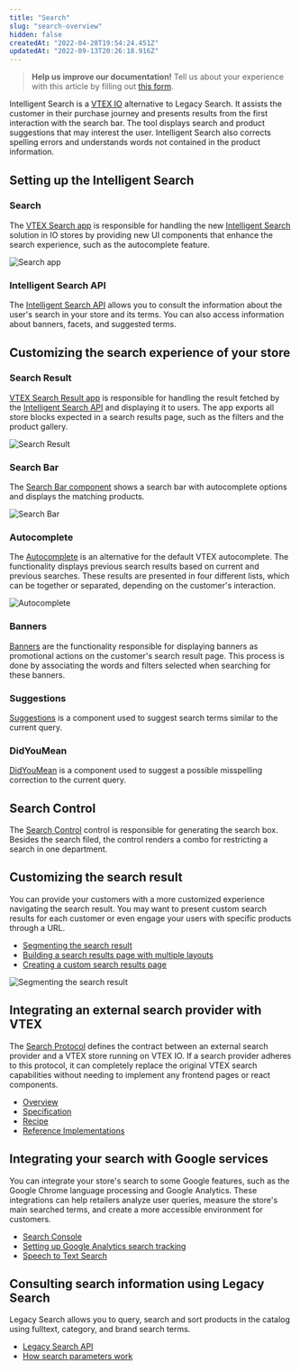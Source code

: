 ```yaml
---
title: "Search"
slug: "search-overview"
hidden: false
createdAt: "2022-04-28T19:54:24.451Z"
updatedAt: "2022-09-13T20:26:18.916Z"
---
```


> **Help us improve our documentation!** Tell us about your experience with this article by filling out [this form](https://forms.gle/fQoELRA1yfKDqmAb8).

Intelligent Search is a [VTEX IO](https://vtex.com/us-en/store-framework/) alternative to Legacy Search. It assists the customer in their purchase journey and presents results from the first interaction with the search bar. The tool displays search and product suggestions that may interest the user. Intelligent Search also corrects spelling errors and understands words not contained in the product information.

## Setting up the Intelligent Search

### Search

The [VTEX Search app](https://developers.vtex.com/docs/guides/vtex-search) is responsible for handling the new [Intelligent Search](https://help.vtex.com/tracks/vtex-intelligent-search) solution in IO stores by providing new UI components that enhance the search experience, such as the autocomplete feature.

![Search app](https://cdn.jsdelivr.net/gh/vtexdocs/dev-portal-content@main/images/search-overview-0_21.gif)

### Intelligent Search API

The [Intelligent Search API](https://developers.vtex.com/docs/api-reference/intelligent-search-api#overview) allows you to consult the information about the user's search in your store and its terms. You can also access information about banners, facets, and suggested terms.

## Customizing the search experience of your store

### Search Result

[VTEX Search Result app](https://developers.vtex.com/docs/guides/vtex-search-result) is responsible for handling the result fetched by the [Intelligent Search API](https://developers.vtex.com/docs/api-reference/intelligent-search-api#overview) and displaying it to users. The app exports all store blocks expected in a search results page, such as the filters and the product gallery.

![Search Result](https://cdn.jsdelivr.net/gh/vtexdocs/dev-portal-content@main/images/search-overview-1_33.png)

### Search Bar

The [Search Bar component](https://developers.vtex.com/docs/guides/vtex-store-components-searchbar) shows a search bar with autocomplete options and displays the matching products.

![Search Bar](https://cdn.jsdelivr.net/gh/vtexdocs/dev-portal-content@main/images/search-overview-2_39.png)

### Autocomplete

The [Autocomplete](https://developers.vtex.com/docs/guides/vtex-search-autocomplete) is an alternative for the default VTEX autocomplete. The functionality displays previous search results based on current and previous searches. These results are presented in four different lists, which can be together or separated, depending on the customer's interaction.

![Autocomplete](https://cdn.jsdelivr.net/gh/vtexdocs/dev-portal-content@main/images/search-overview-3_45.png)

### Banners

[Banners](https://developers.vtex.com/docs/guides/vtex-search-banner) are the functionality responsible for displaying banners as promotional actions on the customer's search result page. This process is done by associating the words and filters selected when searching for these banners.

### Suggestions

[Suggestions](https://developers.vtex.com/docs/guides/vtex-search-suggestions) is a component used to suggest search terms similar to the current query.

### DidYouMean

[DidYouMean](https://developers.vtex.com/docs/guides/vtex-search-didyoumean) is a component used to suggest a possible misspelling correction to the current query.

## Search Control

The [Search Control](https://developers.vtex.com/vtex-rest-api/docs/search-control-fulltextsearchbox) control is responsible for generating the search box. Besides the search filed, the control renders a combo for restricting a search in one department.

## Customizing the search result

You can provide your customers with a more customized experience navigating the search result. You may want to present custom search results for each customer or even engage your users with specific products through a URL.

- [Segmenting the search result](https://developers.vtex.com/docs/guides/vtex-io-documentation-segmenting-the-search-result)
- [Building a search results page with multiple layouts](https://developers.vtex.com/docs/guides/vtex-io-documentation-building-a-search-results-page-with-multiple-layouts)
- [Creating a custom search results page](https://developers.vtex.com/docs/guides/vtex-io-documentation-creating-a-custom-search-results-page)

![Segmenting the search result](https://cdn.jsdelivr.net/gh/vtexdocs/dev-portal-content@main/images/vtex-io-documentation-segmenting-the-search-result.gif)

## Integrating an external search provider with VTEX

The [Search Protocol](https://developers.vtex.com/vtex-rest-api/docs/search-integration-guide) defines the contract between an external search provider and a VTEX store running on VTEX IO. If a search provider adheres to this protocol, it can completely replace the original VTEX search capabilities without needing to implement any frontend pages or react components.

- [Overview](https://developers.vtex.com/vtex-rest-api/docs/external-search-provider-overview)
- [Specification](https://developers.vtex.com/vtex-rest-api/docs/external-search-provider-specification)
- [Recipe](https://developers.vtex.com/vtex-rest-api/docs/external-search-provider-recipe)
- [Reference Implementations](https://developers.vtex.com/vtex-rest-api/docs/external-search-provider-reference)

## Integrating your search with Google services

You can integrate your store's search to some Google features, such as the Google Chrome language processing and Google Analytics. These integrations can help retailers analyze user queries, measure the store's main searched terms, and create a more accessible environment for customers.

- [Search Console](https://developers.vtex.com/docs/guides/vtex-google-search-console)
- [Setting up Google Analytics search tracking](https://developers.vtex.com/docs/guides/vtex-io-documentation-setting-up-google-analytics-search-tracking)
- [Speech to Text Search](https://developers.vtex.com/docs/guides/vtexarg-speech-to-text)

## Consulting search information using Legacy Search

Legacy Search allows you to query, search and sort products in the catalog using fulltext, category, and brand search terms.

- [Legacy Search API](https://developers.vtex.com/docs/api-reference/search-api#overview)
- [How search parameters work](https://developers.vtex.com/vtex-rest-api/docs/how-search-parameters-work)
